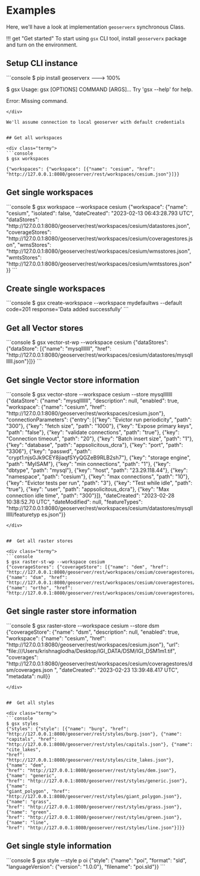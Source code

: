 # Examples

Here, we'll have a look at implementation `geoserverx` synchronous Class.

!!! get "Get started"
    To start using `gsx` CLI tool, install `geoserverx` package and turn on the environment.

## Setup CLI instance

<div class="termy">
```console
$ pip install geoserverx
---> 100%

$  gsx
Usage: gsx [OPTIONS] COMMAND [ARGS]...
Try 'gsx --help' for help.

Error: Missing command.
```
</div>

We'll assume connection to local geoserver with default credentials 


## Get all workspaces

<div class="termy">
```console
$ gsx workspaces

{"workspaces": {"workspace": [{"name": "cesium", "href": 
"http://127.0.0.1:8080/geoserver/rest/workspaces/cesium.json"}]}}
```
</div>


## Get single workspaces

<div class="termy">
```console
$ gsx workspace --workspace cesium
{"workspace": {"name": "cesium", "isolated": false, "dateCreated": "2023-02-13 
06:43:28.793 UTC", "dataStores": 
"http://127.0.0.1:8080/geoserver/rest/workspaces/cesium/datastores.json", 
"coverageStores": 
"http://127.0.0.1:8080/geoserver/rest/workspaces/cesium/coveragestores.json", 
"wmsStores": "http://127.0.0.1:8080/geoserver/rest/workspaces/cesium/wmsstores.json", 
"wmtsStores": "http://127.0.0.1:8080/geoserver/rest/workspaces/cesium/wmtsstores.json"}}
```
</div>


## Create single workspaces

<div class="termy">
```console
$ gsx create-workspace --workspace mydefaultws --default
code=201 response='Data added successfully'
```
</div>

##  Get all Vector stores

<div class="termy">
```console
$ gsx vector-st-wp --workspace cesium
{"dataStores": {"dataStore": [{"name": "mysqlllllll", "href": 
"http://127.0.0.1:8080/geoserver/rest/workspaces/cesium/datastores/mysqlllllll.json"}]}}
```
</div>


##  Get single Vector store information

<div class="termy">
```console
$ gsx vector-store --workspace cesium --store mysqlllllll
{"dataStore": {"name": "mysqlllllll", "description": null, "enabled": true, "workspace": 
{"name": "cesium", "href": 
"http://127.0.0.1:8080/geoserver/rest/workspaces/cesium.json"}, "connectionParameters": 
{"entry": [{"key": "Evictor run periodicity", "path": "300"}, {"key": "fetch size", 
"path": "1000"}, {"key": "Expose primary keys", "path": "false"}, {"key": "validate 
connections", "path": "true"}, {"key": "Connection timeout", "path": "20"}, {"key": 
"Batch insert size", "path": "1"}, {"key": "database", "path": "appsolicitous_dcra"}, 
{"key": "port", "path": "3306"}, {"key": "passwd", "path": 
"crypt1:njsGJk9CEY8jiaqfSYyQGZeB9RLB2sh7"}, {"key": "storage engine", "path": "MyISAM"}, 
{"key": "min connections", "path": "1"}, {"key": "dbtype", "path": "mysql"}, {"key": 
"host", "path": "23.29.118.44"}, {"key": "namespace", "path": "cesium"}, {"key": "max 
connections", "path": "10"}, {"key": "Evictor tests per run", "path": "3"}, {"key": "Test
while idle", "path": "true"}, {"key": "user", "path": "appsolicitous_dcra"}, {"key": "Max
connection idle time", "path": "300"}]}, "dateCreated": "2023-02-28 10:38:52.70 UTC", 
"dateModified": null, "featureTypes": 
"http://127.0.0.1:8080/geoserver/rest/workspaces/cesium/datastores/mysqlllllll/featuretyp
es.json"}}

```
</div>


##  Get all raster stores

<div class="termy">
```console
$ gsx raster-st-wp --workspace cesium
{"coverageStores": {"coverageStore": [{"name": "dem", "href": 
"http://127.0.0.1:8080/geoserver/rest/workspaces/cesium/coveragestores/dem.json"}, 
{"name": "dsm", "href": 
"http://127.0.0.1:8080/geoserver/rest/workspaces/cesium/coveragestores/dsm.json"}, 
{"name": "ortho", "href": 
"http://127.0.0.1:8080/geoserver/rest/workspaces/cesium/coveragestores/ortho.json"}]}}
```
</div>


##  Get single raster store information

<div class="termy">
```console
$ gsx raster-store --workspace cesium --store dsm
{"coverageStore": {"name": "dsm", "description": null, "enabled": true, "workspace": 
{"name": "cesium", "href": 
"http://127.0.0.1:8080/geoserver/rest/workspaces/cesium.json"}, "url": 
"file:///Users/krishnaglodha/Desktop/IGI_DATA/DSM/IGI_DSM1m1.tif", "coverages": 
"http://127.0.0.1:8080/geoserver/rest/workspaces/cesium/coveragestores/dsm/coverages.json
", "dateCreated": "2023-02-23 13:39:48.417 UTC", "metadata": null}}

```
</div>


##  Get all styles

<div class="termy">
```console
$ gsx styles       
{"styles": {"style": [{"name": "burg", "href": 
"http://127.0.0.1:8080/geoserver/rest/styles/burg.json"}, {"name": "capitals", "href": 
"http://127.0.0.1:8080/geoserver/rest/styles/capitals.json"}, {"name": "cite_lakes", 
"href": "http://127.0.0.1:8080/geoserver/rest/styles/cite_lakes.json"}, {"name": "dem", 
"href": "http://127.0.0.1:8080/geoserver/rest/styles/dem.json"}, {"name": "generic", 
"href": "http://127.0.0.1:8080/geoserver/rest/styles/generic.json"}, {"name": 
"giant_polygon", "href": 
"http://127.0.0.1:8080/geoserver/rest/styles/giant_polygon.json"}, {"name": "grass", 
"href": "http://127.0.0.1:8080/geoserver/rest/styles/grass.json"}, {"name": "green", 
"href": "http://127.0.0.1:8080/geoserver/rest/styles/green.json"}, {"name": "line", 
"href": "http://127.0.0.1:8080/geoserver/rest/styles/line.json"}]}}
```
</div>

##  Get single style information

<div class="termy">
```console
$ gsx style --style p
oi
{"style": {"name": "poi", "format": "sld", "languageVersion": {"version": "1.0.0"}, 
"filename": "poi.sld"}}
```
</div>

